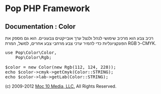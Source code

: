 Pop PHP Framework
=================

Documentation : Color
---------------------

רכיב צבע הוא מרכיב שימושי לנהל ולנצל ערך אובייקטים צבעוניים. הוא גם מספק את הפונקציונליות כדי להמיר ערכי צבע מרחבי צבע אחרים, למשל, המרת RGB ל-CMYK.


<pre>
use Pop\Color\Color,
    Pop\Color\Rgb;

$color = new Color(new Rgb(112, 124, 228));
echo $color->cmyk->getCmyk(Color::STRING);
echo $color->lab->getLab(Color::STRING);
</pre>

(c) 2009-2012 [Moc 10 Media, LLC.](http://www.moc10media.com) All Rights Reserved.
